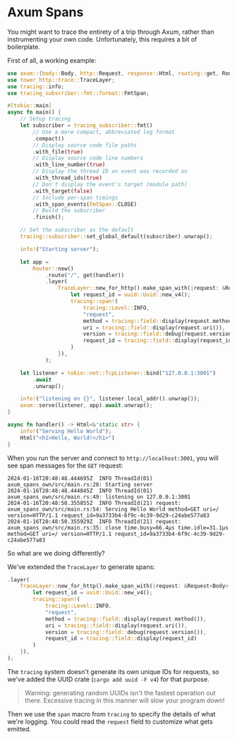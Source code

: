 # Axum Spans

You might want to trace the entirety of a trip through Axum, rather than instrumenting your own code. Unfortunately, this requires a bit of boilerplate.

First of all, a working example:

```rust
use axum::{body::Body, http::Request, response::Html, routing::get, Router};
use tower_http::trace::TraceLayer;
use tracing::info;
use tracing_subscriber::fmt::format::FmtSpan;

#[tokio::main]
async fn main() {
    // Setup tracing
    let subscriber = tracing_subscriber::fmt()
        // Use a more compact, abbreviated log format
        .compact()
        // Display source code file paths
        .with_file(true)
        // Display source code line numbers
        .with_line_number(true)
        // Display the thread ID an event was recorded on
        .with_thread_ids(true)
        // Don't display the event's target (module path)
        .with_target(false)
        // Include per-span timings
        .with_span_events(FmtSpan::CLOSE)
        // Build the subscriber
        .finish();

    // Set the subscriber as the default
    tracing::subscriber::set_global_default(subscriber).unwrap();

    info!("Starting server");

    let app =
        Router::new()
            .route("/", get(handler))
            .layer(
                TraceLayer::new_for_http().make_span_with(|request: &Request<Body>| {
                    let request_id = uuid::Uuid::new_v4();
                    tracing::span!(
                        tracing::Level::INFO,
                        "request",
                        method = tracing::field::display(request.method()),
                        uri = tracing::field::display(request.uri()),
                        version = tracing::field::debug(request.version()),
                        request_id = tracing::field::display(request_id)
                    )
                }),
            );

    let listener = tokio::net::TcpListener::bind("127.0.0.1:3001")
        .await
        .unwrap();

    info!("listening on {}", listener.local_addr().unwrap());
    axum::serve(listener, app).await.unwrap();
}

async fn handler() -> Html<&'static str> {
    info!("Serving Hello World");
    Html("<h1>Hello, World!</h1>")
}
```

When you run the server and connect to `http://localhost:3001`, you will see span messages for the `GET` request:

```
2024-01-16T20:48:48.444695Z  INFO ThreadId(01) axum_spans_own/src/main.rs:28: Starting server
2024-01-16T20:48:48.444845Z  INFO ThreadId(01) axum_spans_own/src/main.rs:49: listening on 127.0.0.1:3001
2024-01-16T20:48:50.355855Z  INFO ThreadId(21) request: axum_spans_own/src/main.rs:54: Serving Hello World method=GET uri=/ version=HTTP/1.1 request_id=9a3733b4-6f9c-4c39-9d29-c24abe577a83
2024-01-16T20:48:50.355929Z  INFO ThreadId(21) request: axum_spans_own/src/main.rs:35: close time.busy=66.4µs time.idle=31.1µs method=GET uri=/ version=HTTP/1.1 request_id=9a3733b4-6f9c-4c39-9d29-c24abe577a83
```

So what are we doing differently?

We've extended the `TraceLayer` to generate spans:

```rust
.layer(
    TraceLayer::new_for_http().make_span_with(|request: &Request<Body>| {
        let request_id = uuid::Uuid::new_v4();
        tracing::span!(
            tracing::Level::INFO,
            "request",
            method = tracing::field::display(request.method()),
            uri = tracing::field::display(request.uri()),
            version = tracing::field::debug(request.version()),
            request_id = tracing::field::display(request_id)
        )
    }),
);
```

The `tracing` system doesn't generate its own unique IDs for requests, so we've added the UUID crate (`cargo add uuid -F v4`) for that purpose.

> Warning: generating random UUIDs isn't the fastest operation out there. Excessive tracing in this manner will slow your program down!

Then we use the `span` macro from `tracing` to specify the details of what we're logging. You could read the `request` field to customize what gets emitted.
